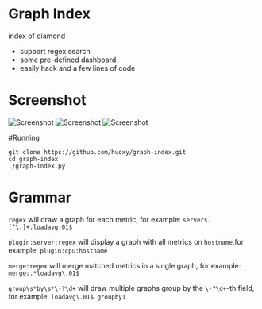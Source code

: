 # Graph Index
index of diamond

 * support regex search
 * some pre-defined dashboard
 * easily hack and a few lines of code

# Screenshot

![Screenshot](https://raw.github.com/huoxy/graph-index/master/static/image/graph-index.png)
![Screenshot](https://raw.github.com/huoxy/graph-index/master/static/image/graph-index-server.png)
![Screenshot](https://raw.github.com/huoxy/graph-index/master/static/image/graph-index-plugin.png)

#Running

```shell
git clone https://github.com/huoxy/graph-index.git
cd graph-index
./graph-index.py
```
# Grammar

`regex` will draw a graph for each metric, for example: `servers.[^\.]+.loadavg.01$`

`plugin:server:regex` will display a graph with all metrics on `hostname`,for example: `plugin:cpu:hostname`

`merge:regex` will merge matched metrics in a single graph, for example: `merge:.*loadavg\.01$`

`group\s*by\s*\-?\d+` will draw multiple graphs group by the `\-?\d+`-th field, for example: `loadavg\.01$ groupby1`
